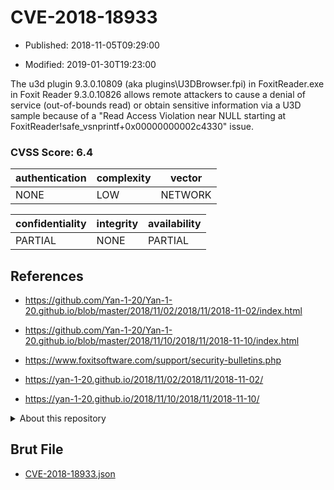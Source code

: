 # CVE-2018-18933

- Published: 2018-11-05T09:29:00

- Modified: 2019-01-30T19:23:00

The u3d plugin 9.3.0.10809 (aka plugins\U3DBrowser.fpi) in FoxitReader.exe in Foxit Reader 9.3.0.10826 allows remote attackers to cause a denial of service (out-of-bounds read) or obtain sensitive information via a U3D sample because of a "Read Access Violation near NULL starting at FoxitReader!safe_vsnprintf+0x00000000002c4330" issue.

### CVSS Score: **6.4**

| authentication | complexity | vector |
| --- | --- | --- |
| NONE | LOW | NETWORK |

| confidentiality | integrity | availability |
| --- | --- | --- |
| PARTIAL | NONE | PARTIAL |

## References

* https://github.com/Yan-1-20/Yan-1-20.github.io/blob/master/2018/11/02/2018/11/2018-11-02/index.html

* https://github.com/Yan-1-20/Yan-1-20.github.io/blob/master/2018/11/10/2018/11/2018-11-10/index.html

* https://www.foxitsoftware.com/support/security-bulletins.php

* https://yan-1-20.github.io/2018/11/02/2018/11/2018-11-02/

* https://yan-1-20.github.io/2018/11/10/2018/11/2018-11-10/

<details>
<summary>About this repository</summary> 

  This repository is part of the project [Live Hack CVE](https://github.com/Live-Hack-CVE). Main website can be found [www.live-hack.org](https://www.live-hack.org) 
  
  Made by [Sn0wAlice](https://github.com/Sn0wAlice) for the people that care about security and need to have a feed of the latest CVEs. Hope you enjoy it, don't forget to star the repo and follow me on [Twitter](https://twitter.com/Sn0wAlice) and [Github](https://github.com/Sn0wAlice). And that is my [personnal website](https://www.alice-snow.me/)

  - [Home Page](https://github.com/Live-Hack-CVE)
  - [Framework](https://github.com/Live-Hack-CVE/cve-framework)
  - [CVE database](https://github.com/Live-Hack-CVE/full_database)
  - [Changelog](https://github.com/Live-Hack-CVE/Changelog)
</details>

## Brut File

* [CVE-2018-18933.json](https://raw.githubusercontent.com/Live-Hack-CVE/full_database/main/cves/2018/CVE-2018-18933.json)

